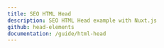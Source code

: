 ```yaml
---
title: SEO HTML Head
description: SEO HTML Head example with Nuxt.js
github: head-elements
documentation: /guide/html-head
---
```

